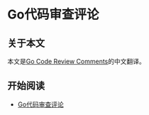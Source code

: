 # Go代码审查评论

## 关于本文
本文是[Go Code Review Comments](https://github.com/golang/go/wiki/CodeReviewComments)的中文翻译。

## 开始阅读
* [Go代码审查评论](go-code-review-comments-zh-cn.md)

